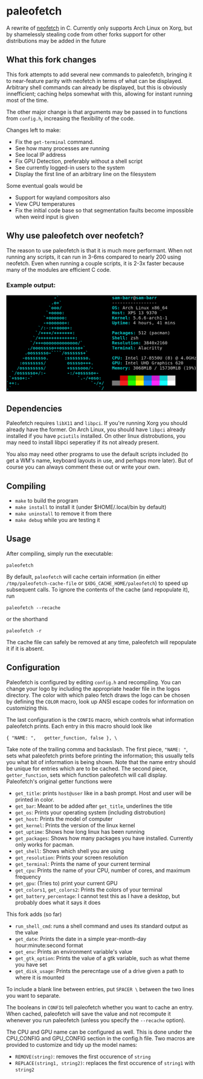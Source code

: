 # paleofetch

A rewrite of [neofetch](https://github.com/dylanaraps/neofetch) in C.
Currently only supports Arch Linux on Xorg, but by shamelessly stealing code from other forks support for other distributions may be added in the future

## What this fork changes

This fork attempts to add several new commands to paleofetch, bringing it to near-feature parity with neofetch in terms of what can be displayed. Arbitrary shell commands can already be displayed, but this is obviously innefficient; caching helps somewhat with this, allowing for instant running most of the time.

The other major change is that arguments may be passed in to functions from `config.h`, increasing the flexibility of the code.

Changes left to make:

* Fix the `get-terminal` command.
* See how many processes are running
* See local IP address
* Fix GPU Detection, preferably without a shell script
* See currently logged-in users to the system
* Display the first line of an arbitrary line on the filesystem

Some eventual goals would be

* Support for wayland compositors also
* View CPU temperatures
* Fix the initial code base so that segmentation faults become impossible when weird input is given

## Why use paleofetch over neofetch?

The reason to use paleofetch is that it is much more performant. When not running any scripts, it can run in 3-6ms compared to nearly 200 using neofetch. Even when running a couple scripts, it is 2-3x faster because many of the modules are efficient C code.

### Example output:

![example output](example.png)

## Dependencies

Paleofetch requires `libX11` and `libpci`. If you're running Xorg you should already have
the former. On Arch Linux, you should have `libpci` already installed if you have `pciutils`
installed. On other linux distrobutions, you may need to install libpci seperatley
if its not already present.

You also may need other programs to use the default scripts included (to get a WM's name, keyboard layouts in use, and perhaps more later). But of course you can always comment these out or write your own.

## Compiling

* `make` to build the program
* `make install` to install it (under $HOME/.local/bin by default)
* `make uninstall` to remove it from there
* `make debug` while you are testing it

## Usage

After compiling, simply run the executable:

    paleofetch

By default, `paleofetch` will cache certain  information (in either `/tmp/paleofetch-cache-file` or `$XDG_CACHE_HOME/paleofetch`)
to speed up subsequent calls. To ignore the contents of the cache (and repopulate it), run

    paleofetch --recache

or the shorthand

    paleofetch -r

The cache file can safely be removed at any time, paleofetch will repopulate it if it is absent.

Configuration
-------------

Paleofetch is configured by editing `config.h` and recompiling.
You can change your logo by including the appropriate header file in the logos directory.
The color with which paleo fetch draws the logo can be chosen by defining the `COLOR` macro,
look up ANSI escape codes for information on customizing this.

The last configuration is the `CONFIG` macro, which controls what information paleofetch
prints. Each entry in this macro should look like

    { "NAME: ",   getter_function, false }, \
    
Take note of the trailing comma and backslash. The first piece, `"NAME: "`, sets
what paleofetch prints before printing the information; this usually tells you what
bit of information is being shown. Note that the name entry should be unique for entries
which are to be cached. The second piece, `getter_function`, sets
which function paleofetch will call display. Paleofetch's original getter functions were

* `get_title`: prints `host@user` like in a bash prompt. Host and user will be printed in color.
* `get_bar`: Meant to be added after `get_title`, underlines the title
* `get_os`: Prints your operating system (including distrobution)
* `get_host`: Prints the model of computer
* `get_kernel`: Prints the version of the linux kernel
* `get_uptime`: Shows how long linux has been running
* `get_packages`: Shows how many packages you have installed. Currently only works for pacman.
* `get_shell`: Shows which shell you are using
* `get_resolution`: Prints your screen resolution
* `get_terminal`: Prints the name of your current terminal
* `get_cpu`: Prints the name of your CPU, number of cores, and maximum frequency
* `get_gpu`: (Tries to) print your current GPU
* `get_colors1`, `get_colors2`: Prints the colors of your terminal
* `get_battery_percentage`: I cannot test this as I have a desktop, but probably does what it says it does

This fork adds (so far)

* `run_shell_cmd`: runs a shell command and uses its standard output as the value
* `get_date`: Prints the date in a simple year-month-day hour:minute:second format
* `get_env`: Prints an environment variable's value
* `get_gtk_option`: Prints the value of a gtk variable, such as what theme you have set
* `get_disk_usage`: Prints the perecntage use of a drive given a path to where it is mounted

To include a blank line between entries, put `SPACER \` between the two lines
you want to separate.

The booleans in `CONFIG` tell paleofetch whether you want to cache an entry.
When cached, paleofetch will save the value and not recompute it whenever you run paleofetch
(unless you specify the `--recache` option).

The CPU and GPU name can be configured as well. This is done under the CPU_CONFIG and GPU_CONFIG section
in the config.h file. Two macros are provided to customize and tidy up the model names:

* `REMOVE(string)`: removes the first occurence of `string`
* `REPLACE(string1, string2)`: replaces the first occurence of `string1` with `string2`
